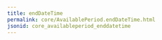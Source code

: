 ```yaml
---
title: endDateTime
permalink: core/AvailablePeriod.endDateTime.html
jsonid: core_availableperiod_enddatetime
---
```

